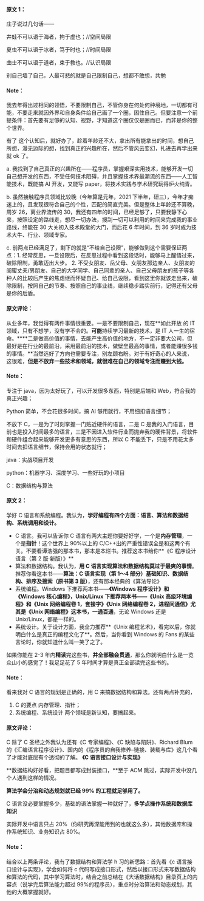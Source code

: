 
#### 原文 1：

庄子说过几句话——

井蛙不可以语于海者，拘于虚也；//空间局限

夏虫不可以语于冰者，笃于时也；//时间局限

曲士不可以语于道者，束于教也。//认识局限

别自己墙了自己，人最可悲的就是自己限制自己，想都不敢想，共勉

#### Note：

我去年得出过相同的领悟，不要限制自己，不管你身在何处何种境地，一切都有可能，不要走来就因外界和自身条件给自己画了一个圈，困住自己。但要注意一个前提条件：首先要有足够的认知、视野，才知道这个圈仅仅是圈而已，而非是你的整个世界。

有了 这个认知后，就好办了，趁着年龄还不大，拿出所有能拿出的时间，想自己所想，漫无边际的想，找到真正的兴趣所在，然后不管风云变幻，扎进去再学出来就 ok 了。

a. 我找到了自己真正的兴趣所在——程序员，掌握艰深实用技术，能够开发一切自己想开发的东西，不受任何技术阻碍，并且掌握技术界最潮流的东西——人工智能技术，既能搞 AI 开发，又能写 paper，将技术实践与学术研究玩得炉火纯青。

b. 虽然接触程序员领域比较晚（今年算是元年，2021 下半年，研三），今年才痴迷上的，且发现很符合自己的个性，匹配的简直完美。但是整体上年龄还不算晚，周岁 26，离业界流传的 30，我还有四年的时间，已经足够了，只要我静下心来，按照设定的路线走，想尽一切办法，搜刮一切可以利用的时间来完成我的事业路线，终能在 30 大关初入技术殿堂的大门，而后花 6 年时间，到 36 岁时成为技术大牛、行业、领域专家。

c. 前两点已经满足了，剩下的就是“不给自己设限”，能够做到这个需要保证两点：1. 经常反思，一旦设限后，在反思过程中看到这段话时，能够马上醒悟过来，破除限制，勇敢迈出大步。 2. 不受女朋友、岳父母、女朋友那边亲人、女朋友的闺蜜丈夫/男朋友、自己的大学同学、自己同辈的亲人、自己父母朋友的孩子等各种人的比较后产生的焦虑继而怀疑自己、给自己设限，看到这里你就该走出来，破除限制，按照自己的节奏、按照自己的事业线，继续稳步踏实前行，记得还有父母是你的后盾。

#### 原文评论：

从业多年，我觉得有两件事情很重要。一是不要限制自己，现在**如此开放 的 IT 领域，只有不想学，没有学不会的。**可能**持续学习最新的技术，是 IT 人一生的宿命。****二是做高价值的事情，去能产生高价值的地方，不一定非要大公司，但最好是在行业的最前沿，采用最前沿的技术，做壁垒最高的事情，或者能赚很多钱的事情。**当然选好了方向也需要专注，别左顾右盼。对于有好奇心的人来说，这很难，**但是不放弃一些技术和领域，就很难在自己的领域专注而赚到大钱。**

#### Note：

专注于 java，因为太好玩了，可以开发很多东西，特别是后端和 Web，符合我的真正兴趣；

Python 简单，不会花很多时间，搞 AI 够用就行，不用细扣语言细节；

不放下 C，一是为了时刻掌握一门贴近硬件的语言，二是 C 是我的入门语言，目前也是投入时间最多的语言，三是不因进入软件行业而抛弃我的硬件背景，将软件和硬件组合起来能够开发更多有意思的东西，所以 C 不能丢下，只是不用花太多时间去扣语言细节，保持会用的状态就行；

java：实战项目开发

python：机器学习、深度学习、一些好玩的小项目

C：数据结构与算法

#### 原文 2：

学好 C 语言和系统编程。我认为，**学好编程有四个方面：语言、算法和数据结构、系统调用和设计。**

- C 语言。我可以告诉你 C 语言有两大主题你要好好学，一个是**内存管理**，一个是**指针**！这个世界上 90%以上的 C/C++出的严重性错误全是和这两个有关。不要看谭浩强的那本书，那本是本烂书。推荐这本书给你**《C 程序设计语言（第 2 版·新版）》**
- 算法和数据结构。我认为，**用 C 语言实现算法和数据结构莫过于最爽的事情**。推荐你看这本书——**算法：C 语言实现（第 1～4 部分）基础知识、数据结构、排序及搜索（原书第 3 版）**，还有那本经典的《算法导论》
- 系统编程。Windows 下推荐两本书——**《Windows 程序设计》和《Windows 核心编程》，Unix/Linux 下推荐两本书——《Unix 高级环境编程》和《Unix 网络编程卷 1，套接字》《Unix 网络编程卷 2，进程间通信》尤其是《Unix 网络编程》这本书，一通百通**，无论 Windows 还是 Unix/Linux，都是一样的。
- 系统设计。关于设计方面，我全力推荐**《Unix 编程艺术》，看完以后，你就明白什么是真正的编程文化了**。然后，当你看到 Windows 的 Fans 的某些言论时，你就知道什么叫一笑了之了。
  
如果你能在 2-3 年内**精读**完这些书，**并全部融会贯通**，那么你就明白什么是一览众山小的感觉了！我足足花了 5 年时间才算是真正全部读完这些书的。

#### Note：

看来我对 C 语言的规划是正确的，用 C 来搞数据结构和算法。还有两点补充的，

1. C 的要点 内存管理、指针； 
2. 系统编程、系统设计 两个领域是新认知，要搞起来。

#### 原文评论：
C 除了 C 圣经之外我认为还有《C 专家编程》、《C 缺陷与陷阱》、Richard Blum 的《汇编语言程序设计》、国内的《程序员的自我修养–链接、装载与库》这几个看了才能对底层有个透彻的了解。
**《C 语言接口设计与实现》**

**数据结构好好看，把题目都写成封装接口，**至于 ACM 跳过，实际开发中没几个人遇到这样的情况。

**算法学会分治和动态规划就已经 99% 的工程就足够用了。**

C 语言没必要掌握多少，基础的语法掌握一种就好了，**多学点操作系统和数据库知识**

实际开发中语言只占 20%（你研究再深能用到的也就这么多），其他数据库和操作系统知识、业务知识占 80%。

#### Note：
结合以上两条评论，我有了数据结构和算法学 h 习的新思路：首先看《c 语言接口设计与实现》，学会如何将 c 代码写成接口形式，然后以接口形式来写数据结构和算法的代码，其中学习算法时，结合之前总结在《大话数据结构》目录页上的内容点（说学完后算法能力超过 99%的程序员），重点时分治算法和动态规划，其他的大概掌握就好。
